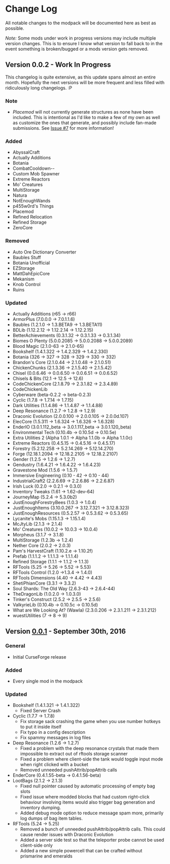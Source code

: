 # Change Log
All notable changes to the modpack will be documented here as best as possible.

*Note:* Some mods under work in progress versions may include multiple version changes. This is to ensure I know what version to fall back to in the event something is broken/bugged or a mods version gets removed.

## Version 0.0.2 - Work In Progress
This changelog is quite extensive, as this update spans almost an entire month. Hopefully the next versions will be more frequent and less filled with ridiculously long changelogs. :P

### Note
- *Placemod* will not currently generate structures as none have been included. This is intentional as I'd like to make a few of my own as well as customize the ones that generate, and possibly include fan-made submissions. See [Issue #7](https://github.com/xlxAciDxlx/AcidPak2/issues/7) for more information!

### Added
- AbyssalCraft
- Actually Additions
- Botania
- CombatCooldown--
- Custom Mob Spawner
- Extreme Reactors
- Mo' Creatures
- MultiStorage
- Natura
- NotEnoughWands
- p455w0rd's Things
- Placemod
- Refined Relocation
- Refined Storage
- ZeroCore

### Removed
- Auto Ore Dictionary Converter
- Baubles Stuff
- Botania Unofficial
- EZStorage
- MattDahEpicCore
- Mekanism
- Knob Control
- Ruins

### Updated
- Actually Additions (r65 -> r66)
- ArmorPlus (7.0.0.0 -> 7.0.1.1.6)
- Baubles (1.2.1.0 -> 1.3.BETA9 -> 1.3.BETA11)
- BDLib (1.12.2.12 -> 1.12.2.14 -> 1.12.2.15)
- BetterAchievements (0.3.1.32 -> 0.3.1.33 -> 0.3.1.34)
- Biomes O Plenty (5.0.0.2085 -> 5.0.0.2088 -> 5.0.0.2089)
- Blood Magic (2.1.0-63 -> 2.1.0-65)
- Bookshelf (1.4.1.322 -> 1.4.2.329 -> 1.4.2.330)
- Botania (326 -> 327 -> 328 -> 329 -> 330 -> 332)
- Brandon's Core (2.1.0.44 -> 2.1.0.48 -> 2.1.0.51)
- ChickenChunks (2.1.3.36 -> 2.1.5.40 -> 2.1.5.42)
- Chisel (0.0.6.46 -> 0.0.6.50 -> 0.0.6.51 -> 0.0.6.52)
- Chisels & Bits (12.1 -> 12.5 -> 12.6)
- CodeChickenCore (2.1.8.79 -> 2.3.1.82 -> 2.3.4.89)
- CodeChickenLib
- Cyberware (beta-0.2.2 -> beta-0.2.3)
- Cyclic (1.7.8 -> 1.7.14 -> 1.7.15)
- Dark Utilities (1.1.4.86 -> 1.1.4.87 -> 1.1.4.88)
- Deep Resonance (1.2.7 -> 1.2.8 -> 1.2.9)
- Draconic Evolution (2.0.0.100 -> 2.0.0.105 -> 2.0.0d.107)
- ElecCore (1.5.311 -> 1.6.324 -> 1.6.326 -> 1.6.328)
- EnderIO (3.0.1.112_beta -> 3.0.1.117_beta -> 3.0.1.120_beta)
- Environmental Tech (0.10.4b -> 0.10.5d -> 0.10.5e)
- Extra Utilities 2 (Alpha 1.0.1 -> Alpha 1.1.0b -> Alpha 1.1.0c)
- Extreme Reactors (0.4.5.15 -> 0.4.5.16 -> 0.4.5.17)
- Forestry (5.2.12.258 -> 5.2.14.269 -> 5.12.14.270)
- Forge (12.18.1.2094 -> 12.18.2.2105 -> 12.18.2.2107)
- Gender (1.2.5 -> 1.2.6 -> 1.2.7)
- Gendustry (1.6.4.21 -> 1.6.4.22 -> 1.6.4.23)
- Gravestone Mod (1.5.6 -> 1.5.7)
- Immersive Engineering (0.10 - 42 -> 0.10 - 44)
- IndustrialCraft2 (2.2.6.69 -> 2.2.6.86 -> 2.2.6.87)
- Irish Luck (0.2.0 -> 0.2.1 -> 0.3.0)
- Inventory Tweaks (1.61 -> 1.62-dev-64)
- JourneyMap (5.2.4 -> 5.3.0b2)
- JustEnoughForestryBees (1.0.3 -> 1.0.4)
- JustEnoughItems (3.10.0.267 -> 3.12.7.321 -> 3.12.8.323)
- JustEnoughResources (0.5.2.57 -> 0.5.3.62 -> 0.5.3.65)
- Lycanite's Mobs (1.15.1.3 -> 1.15.1.4)
- McJtyLib (2.1.3 -> 2.1.4)
- Mo' Creatures (10.0.2 -> 10.0.3 -> 10.0.4)
- Morpheus (3.1.7 -> 3.1.8)
- MultiStorage (1.2.3b -> 1.2.4)
- Nether Core (2.0.2 -> 2.0.3)
- Pam's HarvestCraft (1.10.2.e -> 1.10.2f)
- Prefab (1.1.1.2 -> 1.1.1.3 -> 1.1.1.4)
- Refined Storage (1.1.1 -> 1.1.2 -> 1.1.3)
- RFTools (5.25 -> 5.26 -> 5.52 -> 5.53)
- RFTools Control (1.2.0 ->1.3.4 -> 1.4.0)
- RFTools Dimensions (4.40 -> 4.42 -> 4.43)
- ShetiPhianCore (3.3.1 -> 3.3.2)
- Soul Shards: The Old Way (2.6.3-43 -> 2.6.4-44)
- TheDragonLib (1.0.2.0 -> 1.0.3.0)
- Tinker's Construct (2.5.2 -> 2.5.5 -> 2.5.6)
- ValkyrieLib (0.10.4b -> 0.10.5c -> 0.10.5d)
- What are We Looking At? (Wawla) (2.3.0.206 -> 2.3.1.211 -> 2.3.1.212)
- wuestUtilities (7 -> 8 -> 9)

## Version [0.0.1](https://minecraft.curseforge.com/projects/acidpak-2/files/2333257) - September 30th, 2016
### General
- Initial CurseForge release

### Added
- Every single mod in the modpack

### Updated
- Bookshelf (1.4.1.321 -> 1.4.1.322)
  - Fixed Server Crash
- Cyclic (1.7.7 -> 1.7.8)
  - Fix storage sack crashing the game when you use number hotkeys to put it inside itself
  - Fix typo in a config description
  - Fix spammy messages in log files
- Deep Resonance (1.2.6 -> 1.2.7)
  - Fixed a problem with the deep resonance crystals that made them impossible to extract out of rftools storage scanner
  - Fixed a problem where client-side the tank would toggle input mode when right clicked with a bucket
  - Removed unneeded pushAttrib/popAttrib calls
- EnderCore (0.4.1.55-beta -> 0.4.1.56-beta)
- LootBags (2.1.2 -> 2.1.3)
  - Fixed null pointer caused by automatic processing of empty bag slots
  - Fixed issue where modded blocks that had custom right-click behaviour involving items would also trigger bag generation and inventory dumping.
  - Added debug mode option to reduce message spam more, primarily log dumps of bag item tables.
- RFTools (5.24 -> 5.25)
  - Removed a bunch of unneeded pushAttrib/popAttrib calls. This could cause render issues with Draconic Evolution
  - Added a server side test so that the teleporter probe cannot be used client-side only
  - Added a new simple powercell that can be crafted without prismarine and emeralds
